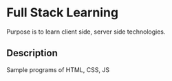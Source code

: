 # Full Stack Learning

Purpose is to learn client side, server side technologies.

## Description

Sample programs of HTML, CSS, JS

